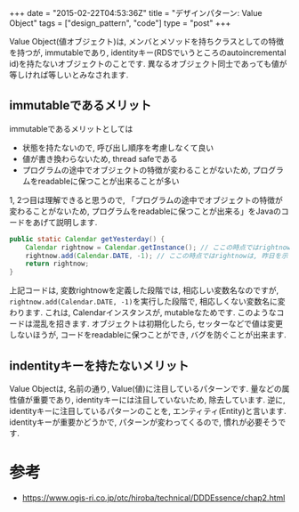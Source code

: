 +++
date = "2015-02-22T04:53:36Z"
title = "デザインパターン: Value Object"
tags = ["design_pattern", "code"]
type = "post"
+++

Value Object(値オブジェクト)は, メンバとメソッドを持ちクラスとしての特徴を持つが, immutableであり, identityキー(RDSでいうところのautoincremental id)を持たないオブジェクトのことです. 異なるオブジェクト同士であっても値が等しければ等しいとみなされます.


## immutableであるメリット

immutableであるメリットとしては

- 状態を持たないので, 呼び出し順序を考慮しなくて良い
- 値が書き換わらないため, thread safeである
- プログラムの途中でオブジェクトの特徴が変わることがないため, プログラムをreadableに保つことが出来ることが多い

1, 2つ目は理解できると思うので, 「プログラムの途中でオブジェクトの特徴が変わることがないため, プログラムをreadableに保つことが出来る」をJavaのコードをあげて説明します.

```java
public static Calendar getYesterday() {
    Calendar rightnow = Calendar.getInstance(); // ここの時点ではrightnowは, 今の時間を示している
    rightnow.add(Calendar.DATE, -1); // ここの時点ではrightnowは, 昨日を示している. 変数名rightnowは相応しくない
    return rightnow;
}
```

上記コードは, 変数rightnowを定義した段階では, 相応しい変数名なのですが, `rightnow.add(Calendar.DATE, -1)`を実行した段階で, 相応しくない変数名に変わります. これは, Calendarインスタンスが, mutableなためです. このようなコードは混乱を招きます.
オブジェクトは初期化したら, セッターなどで値は変更しないほうが, コードをreadableに保つことができ, バグを防ぐことが出来ます.


## indentityキーを持たないメリット

Value Objectは, 名前の通り, Value(値)に注目しているパターンです. 量などの属性値が重要であり, identityキーには注目していないため, 除去しています. 逆に, identityキーに注目しているパターンのことを, エンティティ(Entity)と言います. identityキーが重要かどうかで, パターンが変わってくるので, 慣れが必要そうです.


# 参考

- https://www.ogis-ri.co.jp/otc/hiroba/technical/DDDEssence/chap2.html
